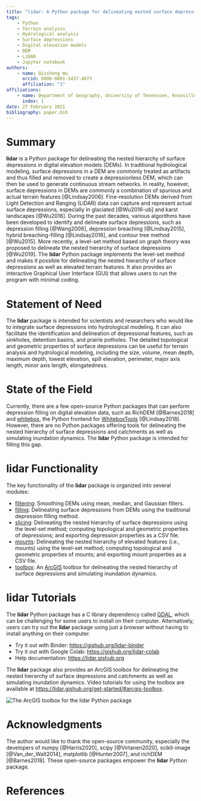 ```yaml
---
title: "lidar: A Python package for delineating nested surface depressions from digital elevation data"
tags:
    - Python
    - Terrain analysis
    - Hydrological analysis
    - Surface depressions
    - Digital elevation models
    - DEM
    - LiDAR
    - Jupyter notebook
authors:
    - name: Qiusheng Wu
      orcid: 0000-0001-5437-4073
      affiliation: "1"
affiliations:
    - name: Department of Geography, University of Tennessee, Knoxville, TN 37996, United States
      index: 1
date: 27 February 2021
bibliography: paper.bib
---
```


# Summary

**lidar** is a Python package for delineating the nested hierarchy of surface depressions in digital elevation models (DEMs).
In traditional hydrological modeling, surface depressions in a DEM are commonly treated as artifacts and thus filled and removed to create a depressionless DEM, which can then be used to generate continuous stream networks. In reality, however, surface depressions in DEMs are commonly a combination of spurious and actual terrain features [@Lindsay2006]. Fine-resolution DEMs derived from Light Detection and Ranging (LiDAR) data can capture and represent actual surface depressions, especially in glaciated [@Wu2016-ub] and karst landscapes [@Wu2016]. During the past decades, various algorithms have been developed to identify and delineate surface depressions, such as depression filling [@Wang2006], depression breaching [@Lindsay2015], hybrid breaching-filling [@Lindsay2016], and contour tree method [@Wu2015]. More recently, a level-set method based on graph theory was proposed to delineate the nested hierarchy of surface depressions [@Wu2019]. The **lidar** Python package implements the level-set method and makes it possible for delineating the nested hierarchy of surface depressions as well as elevated terrain features. It also provides an interactive Graphical User Interface (GUI) that allows users to run the program with minimal coding.

# Statement of Need

The **lidar** package is intended for scientists and researchers who would like to integrate surface depressions into hydrological modeling. It can also facilitate the identification and delineation of depressional features, such as sinkholes, detention basins, and prairie potholes. The detailed topological and geometric properties of surface depressions can be useful for terrain analysis and hydrological modeling, including the size, volume, mean depth, maximum depth, lowest elevation, spill elevation, perimeter, major axis length, minor axis length, elongatedness.

# State of the Field

Currently, there are a few open-source Python packages that can perform depression filling on digital elevation data, such as RichDEM [@Barnes2018] and [whitebox](https://github.com/giswqs/whitebox-python), the Python frontend for [WhiteboxTools](https://github.com/jblindsay/whitebox-tools) [@Lindsay2018]. However, there are no Python packages offering tools for delineating the nested hierarchy of surface depressions and catchments as well as simulating inundation dynamics. The **lidar** Python package is intended for filling this gap.

# lidar Functionality

The key functionality of the **lidar** package is organized into several modules:

-   [filtering](https://github.com/opengeos/lidar/blob/master/lidar/filtering.py): Smoothing DEMs using mean, median, and Gaussian filters.
-   [filling](https://github.com/opengeos/lidar/blob/master/lidar/filling.py): Delineating surface depressions from DEMs using the traditional depression filling method.
-   [slicing](https://github.com/opengeos/lidar/blob/master/lidar/slicing.py): Delineating the nested hierarchy of surface depressions using the level-set method; computing topological and geometric properties of depressions; and exporting depression properties as a CSV file.
-   [mounts](https://github.com/opengeos/lidar/blob/master/lidar/mounts.py): Delineating the nested hierarchy of elevated features (i.e., mounts) using the level-set method; computing topological and geometric properties of mounts; and exporting mount properties as a CSV file.
-   [toolbox](https://github.com/opengeos/lidar/blob/master/lidar/toolbox): An [ArcGIS](https://www.esri.com/en-us/arcgis/about-arcgis/overview) toolbox for delineating the nested hierarchy of surface depressions and simulating inundation dynamics.

# lidar Tutorials

The **lidar** Python package has a C library dependency called [GDAL](https://gdal.org/index.html), which can be challenging for some users to install on their computer. Alternatively, users can try out the **lidar** package using just a browser without having to install anything on their computer.

-   Try it out with Binder: <https://gishub.org/lidar-binder>
-   Try it out with Google Colab: <https://gishub.org/lidar-colab>
-   Help documentation: <https://lidar.gishub.org>

The **lidar** package also provides an ArcGIS toolbox for delineating the nested hierarchy of surface depressions and catchments as well as simulating inundation dynamics. Video tutorials for using the toolbox are available at <https://lidar.gishub.org/get-started/#arcgis-toolbox>.

![The ArcGIS toolbox for the lidar Python package](https://raw.githubusercontent.com/giswqs/lidar/master/images/toolbox_0.png)

# Acknowledgments

The author would like to thank the open-source community, especially the developers of numpy [@Harris2020], scipy [@Virtanen2020], scikit-image [@Van_der_Walt2014], matplotlib [@Hunter2007], and richDEM [@Barnes2018]. These open-source packages empower the **lidar** Python package.

# References
